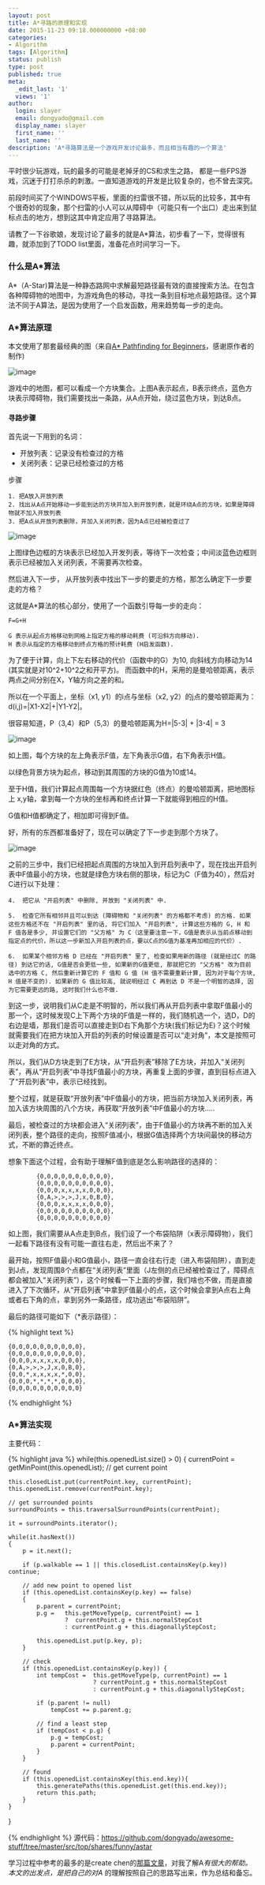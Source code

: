 ```yaml
---
layout: post
title: A*寻路的原理和实现 
date: 2015-11-23 09:18.000000000 +08:00
categories:
- Algorithm
tags: [Algorithm]
status: publish
type: post
published: true
meta:
  _edit_last: '1'
  views: '1'
author:
  login: slayer
  email: dongyado@gmail.com
  display_name: slayer
  first_name: ''
  last_name: ''
description: 'A*寻路算法是一个游戏开发讨论最多，而且相当有趣的一个算法'
---
```

平时很少玩游戏，玩的最多的可能是老掉牙的CS和求生之路， 都是一些FPS游戏，沉迷于打打杀杀的刺激。一直知道游戏的开发是比较复杂的，也不曾去深究。

<!-- more -->

前段时间买了个WINDOWS平板，里面的扫雷很不错，所以玩的比较多，其中有个很奇妙的现象，那个扫雷的小人可以从障碍中（可能只有一个出口）走出来到鼠标点击的地方，想到这其中肯定应用了寻路算法。

请教了一下谷歌娘，发现讨论了最多的就是A*算法，初步看了一下，觉得很有趣，就添加到了TODO list里面，准备花点时间学习一下。

### 什么是A*算法
A*（A-Star)算法是一种静态路网中求解最短路径最有效的直接搜索方法。在包含各种障碍物的地图中，为游戏角色的移动，寻找一条到目标地点最短路径。这个算法不同于A算法，是因为使用了一个启发函数，用来趋势每一步的走向。

### A*算法原理
本文使用了那套最经典的图（来自[A* Pathfinding for Beginners](http://homepages.abdn.ac.uk/f.guerin/pages/teaching/CS1013/practicals/aStarTutorial.htm)，感谢原作者的制作)

![image](http://pic002.cnblogs.com/images/2011/70278/2011052614224354.jpg)

游戏中的地图，都可以看成一个方块集合。上图A表示起点，B表示终点，蓝色方块表示障碍物，我们需要找出一条路，从A点开始，绕过蓝色方块，到达B点。

#### 寻路步骤
首先说一下用到的名词：

* 开放列表：记录没有检查过的方格
* 关闭列表：记录已经检查过的方格 

步骤

    1. 把A放入开放列表
    2. 找出从A点开始移动一步能到达的方块并加入到开放列表，就是环绕A点的方块，如果是障碍物就不加入开放列表
    3. 把A点从开放列表删除，并加入关闭列表，因为A点已经被检查过了 

![image](http://pic002.cnblogs.com/images/2011/70278/2011052522372596.jpg) 

上图绿色边框的方块表示已经加入开发列表，等待下一次检查；中间淡蓝色边框则表示已经被加入关闭列表，不需要再次检查。

然后进入下一步， 从开放列表中找出下一步的要走的方格，那怎么确定下一步要走的方格？

这就是A*算法的核心部分，使用了一个函数引导每一步的走向：

    F=G+H

    G 表示从起点方格移动到网格上指定方格的移动耗费 (可沿斜方向移动).
    H 表示从指定的方格移动到终点方格的预计耗费 (H启发函数).

为了便于计算，向上下左右移动的代价（函数中的G）为10, 向斜线方向移动为14 (其实就是对10^2+10^2之和开平方)。
而函数中的H，采用的是曼哈顿距离，表示两点之间分别在X，Y轴方向之差的和。

所以在一个平面上，坐标（x1, y1）的i点与坐标（x2, y2）的j点的曼哈顿距离为：d(i,j)=|X1-X2|+|Y1-Y2|。

很容易知道，P（3,4）和P（5,3）的曼哈顿距离为H=|5-3| + |3-4| = 3

![image](http://homepages.abdn.ac.uk/f.guerin/pages/teaching/CS1013/practicals/aStarTutorial_files/aStarT3.jpg)

如上图，每个方块的左上角表示F值，左下角表示G值，右下角表示H值。

以绿色背景方块为起点，移动到其周围的方块的G值为10或14。

至于H值，我们计算起点周围每一个方块据红色（终点）的曼哈顿距离，把地图标上 x,y轴，拿到每一个方块的坐标再和终点计算一下就能得到相应的H值。
    
G值和H值都确定了，相加即可得到F值。

好，所有的东西都准备好了，现在可以确定了下一步走到那个方块了。


![image](http://pic002.cnblogs.com/images/2011/70278/2011052614123932.jpg)

之前的三步中，我们已经把起点周围的方块加入到开启列表中了，现在找出开启列表中F值最小的方块，也就是绿色方块右侧的那块，标记为C（F值为40），然后对C进行以下处理：
    
    4.  把它从 "开启列表" 中删除, 并放到 "关闭列表" 中.
    
    5.  检查它所有相邻并且可以到达 (障碍物和 "关闭列表" 的方格都不考虑) 的方格. 如果这些方格还不在 "开启列表" 里的话, 将它们加入 "开启列表", 计算这些方格的 G, H 和 F 值各是多少, 并设置它们的 "父方格" 为 C（这里要注意一下，G值是表示从当前点移动到指定点的代价，所以这一步新加入开启列表的点，要以C点的G值为基准再加相应的代价）.

    6.  如果某个相邻方格 D 已经在 "开启列表" 里了, 检查如果用新的路径 (就是经过C 的路径) 到达它的话, G值是否会更低一些, 如果新的G值更低, 那就把它的 "父方格" 改为目前选中的方格 C, 然后重新计算它的 F 值和 G 值 (H 值不需要重新计算, 因为对于每个方块, H 值是不变的). 如果新的 G 值比较高, 就说明经过 C 再到达 D 不是一个明智的选择, 因为它需要更远的路, 这时我们什么也不做.



到这一步，说明我们从C走是不明智的，所以我们再从开启列表中拿取F值最小的那一个，这时候发现C上下两个方块的F值是一样的，我们随机选一个，选D，D的右边是墙，那我们是否可以直接走到D右下角那个方块(我们标记为E)？这个时候就需要我们在把方块加入开启的列表的时候设置是否可以“走对角”，本文是按照可以走对角的方式。

所以，我们从D方块走到了E方块，从“开启列表”移除了E方块，并加入“关闭列表”，再从“开启列表”中寻找F值最小的方块，再重复上面的步骤，直到目标点进入了“开启列表”中，表示已经找到。

整个过程，就是获取“开放列表”中F值最小的方块，把当前方块加入关闭列表，再加入该方块周围的八个方块，再获取“开放列表”中F值最小的方块.....

最后，被检查过的方块都会进入“关闭列表”，由于F值最小的方块再不断的加入关闭列表，整个路径的走向，按照F值减小，根据G值选择两个方块间最快的移动方式，不断的靠近终点。

想象下面这个过程，会有助于理解F值到底是怎么影响路径的选择的：

    		{0,0,0,0,0,0,0,0,0,0},
			{0,0,0,0,0,0,0,0,0,0},
			{0,0,0,x,x,x,x,0,0,0},
			{0,A,>,>,>,J,x,0,B,0},
			{0,0,0,x,x,x,x,0,0,0},
			{0,0,0,0,0,0,0,0,0,0},
			{0,0,0,0,0,0,0,0,0,0}

如上图，我们需要从A点走到B点，我们设了一个布袋陷阱（x表示障碍物），我们一起看下路径有没有可能一直往右走，然后出不来了？

最开始，按照F值最小和G值最小，路径一直会往右行走（进入布袋陷阱），直到走到J点，发现周围8个点都在“关闭列表”里面（J左侧的点已经被检查过了，障碍点都会被加入“关闭列表”），这个时候看一下上面的步骤，我们啥也不做，而是直接进入了下次循环，从“开启列表”中拿到F值最小的点，这个时候会拿到A点右上角或者右下角的点，拿到另外一条路径，成功逃出“布袋陷阱”。

最后的路径可能如下（*表示路径）：

{% highlight text  %}

    {0,0,0,0,0,0,0,0,0,0},
    {0,0,0,0,0,0,0,0,0,0},
    {0,0,0,x,x,x,x,0,0,0},
    {0,A,>,>,>,J,x,0,B,0},
    {0,0,*,x,x,x,x,*,0,0},
    {0,0,0,*,*,*,*,0,0,0},
    {0,0,0,0,0,0,0,0,0,0}

{%  endhighlight %}
### A*算法实现

主要代码：

{% highlight java  %}
while(this.openedList.size() > 0)
{
	currentPoint = getMinPoint(this.openedList);  // get current point
	
	this.closedList.put(currentPoint.key, currentPoint); 
	this.openedList.remove(currentPoint.key);
	
	// get surrounded points
	surroundPoints = this.traversalSurroundPoints(currentPoint);

	it = surroundPoints.iterator();
	
	while(it.hasNext())
	{
		p = it.next();
		
		if (p.walkable == 1 || this.closedList.containsKey(p.key)) continue;
		
		// add new point to opened list
		if (this.openedList.containsKey(p.key) == false)
		{
			p.parent = currentPoint;
			p.g = 	this.getMoveType(p, currentPoint) == 1 
					?  currentPoint.g + this.normalStepCost 
					: currentPoint.g + this.diagonallyStepCost;
			
			this.openedList.put(p.key, p);
		}
		
	    // check 
		if (this.openedList.containsKey(p.key)) {
			int tempCost = 	this.getMoveType(p, currentPoint) == 1 
							? currentPoint.g + this.normalStepCost 
							: currentPoint.g + this.diagonallyStepCost;
			
			if (p.parent != null)
				tempCost += p.parent.g;
			
			// find a least step
			if (tempCost < p.g) {
				p.g = tempCost;
				p.parent = currentPoint;
			}
		}
		
		// found
		if (this.openedList.containsKey(this.end.key)){
			this.generatePaths(this.openedList.get(this.end.key));
			return this.path;
		}
	}
}

{%  endhighlight %}
源代码：https://github.com/dongyado/awesome-stuff/tree/master/src/top/shares/funny/astar


学习过程中参考的最多的是create chen的[那篇文章](http://www.cnblogs.com/technology/archive/2011/05/26/2058842.html)，对我了解A*有很大的帮助。 本文的出发点，是把自己的对A* 的理解按照自己的思路写出来，作为总结和备忘。
